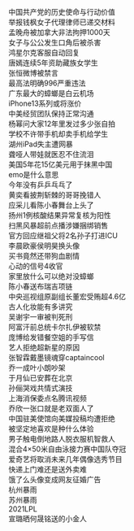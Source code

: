 中国共产党的历史使命与行动价值  
举报钱枫女子代理律师已递交材料  
孟晚舟被加拿大非法拘押1000天  
女子与公公发生口角后被杀害  
鸿星尔克客服自动回复  
唐嫣连续5年资助藏族女学生  
张恒微博被禁言  
最高法明确996严重违法  
广东最大的蟑螂是白云机场  
iPhone13系列或将涨价  
中美经贸团队保持正常沟通  
杨幂问大家12年里发过多少张自拍  
学校不许带手机却卖手机给学生  
湖州iPad失主遭网暴  
聋哑人带娃就医忍不住流泪  
美国5年花15亿美元用于抹黑中国  
emo是什么意思  
今年没有乒乒乓乓了  
黄奕看披荆斩棘的哥哥挽错人  
应采儿看陈小春舞台上头了  
扬州1例核酸结果异常复核为阳性  
扫黑风暴超前点播涉嫌捆绑销售  
官方回应继祖父将2名孙子打进ICU  
李晨欧豪侯明昊换头像  
买书竟然还带狗血剧情  
心动的信号4收官  
家里放什么可以绝对没蟑螂  
陈小春送布瑞吉项链  
中央巡视组原副组长董宏受贿超4.6亿  
古人化妆能有多讲究  
吴谢宇一审被判死刑  
阿富汗前总统卡尔扎伊被软禁  
庞博给发错餐空姐的手写信  
艺人拒绝超新星的原因  
张智霖戴墨镜魂穿captaincool  
乔一成叶小朗吵架  
于月仙已安葬在北京  
孙俪哭戏共情式演技  
上海消保委点名腾讯视频  
乔欣一张口就是老双面人了  
中国驻美使馆向美媒投稿均遭拒绝  
被坚定地喜欢是种什么体验  
男子触电倒地路人脱衣服机智救人  
混合4×50米自由泳接力赛中国队夺冠  
爱奇艺将取消未来几年偶像选秀节目  
快递上门难还是送外卖难  
饿了么头像变成网友征婚广告  
杭州暴雨  
苏州暴雨  
2021LPL  
宣璐晒何晟铭送的小金人  
